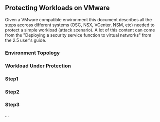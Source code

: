 ## Protecting Workloads on VMware

Given a VMware compatible environment this document describes all the steps accross different systems (OSC, NSX, VCenter, NSM, etc) needed to protect a simple workload (attack scenario).
A lot of this content can come from the "Deploying a security service function to virtual networks" from the 2.5 user's guide.

### Environment Topology

### Workload Under Protection

### Step1

### Step2

### Step3

...
